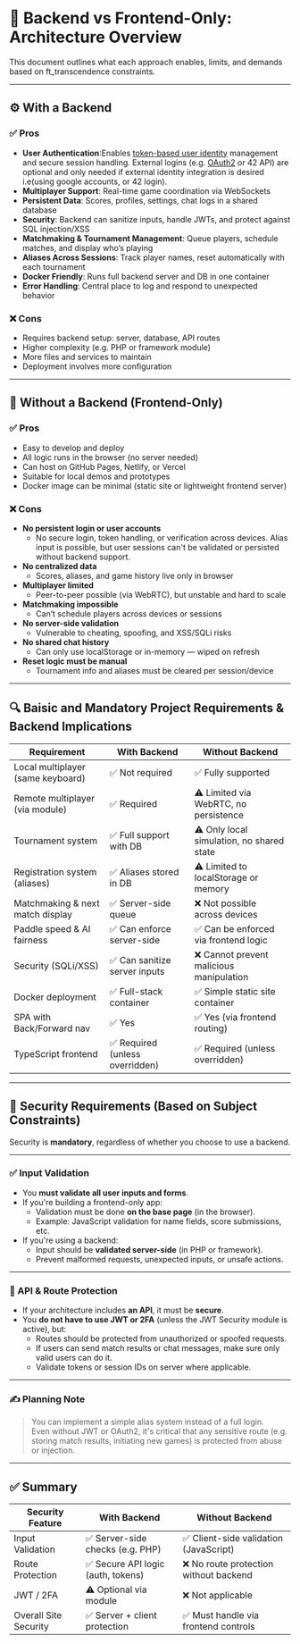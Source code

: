 
# 🧠 Backend vs Frontend-Only: Architecture Overview

This document outlines what each approach enables, limits, and demands based on ft_transcendence constraints.

---

## ⚙️ With a Backend

### ✅ Pros
- **User Authentication**:Enables <a href="Definitions.md#token-based-authentication " title="A method where users are identified using a temporary, secure token (like a string or ID) issued after login.">token-based user identity</a> management and secure session handling. External logins (e.g. <a href="Definitions.md#oauth2" title="Secure login protocol used for verifying external identities.">OAuth2</a> or 42 API) are optional and only needed if external identity integration is desired i.e(using google accounts, or 42 login).
- **Multiplayer Support**: Real-time game coordination via WebSockets
- **Persistent Data**: Scores, profiles, settings, chat logs in a shared database
- **Security**: Backend can sanitize inputs, handle JWTs, and protect against SQL injection/XSS
- **Matchmaking & Tournament Management**: Queue players, schedule matches, and display who’s playing
- **Aliases Across Sessions**: Track player names, reset automatically with each tournament
- **Docker Friendly**: Runs full backend server and DB in one container
- **Error Handling**: Central place to log and respond to unexpected behavior

### ❌ Cons
- Requires backend setup: server, database, API routes
- Higher complexity (e.g. PHP or framework module)
- More files and services to maintain
- Deployment involves more configuration

---

## 🧁 Without a Backend (Frontend-Only)

### ✅ Pros
- Easy to develop and deploy
- All logic runs in the browser (no server needed)
- Can host on GitHub Pages, Netlify, or Vercel
- Suitable for local demos and prototypes
- Docker image can be minimal (static site or lightweight frontend server)

### ❌ Cons
- **No persistent login or user accounts**
  - No secure login, token handling, or verification across devices. Alias input is possible, but user sessions can't be validated or persisted without backend support.
- **No centralized data**
  - Scores, aliases, and game history live only in browser
- **Multiplayer limited**
  - Peer-to-peer possible (via WebRTC), but unstable and hard to scale
- **Matchmaking impossible**
  - Can’t schedule players across devices or sessions
- **No server-side validation**
  - Vulnerable to cheating, spoofing, and XSS/SQLi risks
- **No shared chat history**
  - Can only use localStorage or in-memory — wiped on refresh
- **Reset logic must be manual**
  - Tournament info and aliases must be cleared per session/device

---

## 🔍 Baisic and Mandatory Project Requirements & Backend Implications

| Requirement                         | With Backend                               | Without Backend                                |
|------------------------------------|--------------------------------------------|------------------------------------------------|
| Local multiplayer (same keyboard)  | ✅ Not required                             | ✅ Fully supported                              |
| Remote multiplayer (via module)    | ✅ Required                                 | ⚠️ Limited via WebRTC, no persistence           |
| Tournament system                  | ✅ Full support with DB                     | ⚠️ Only local simulation, no shared state       |
| Registration system (aliases)      | ✅ Aliases stored in DB                     | ⚠️ Limited to localStorage or memory            |
| Matchmaking & next match display   | ✅ Server-side queue                        | ❌ Not possible across devices                  |
| Paddle speed & AI fairness         | ✅ Can enforce server-side                  | ✅ Can be enforced via frontend logic           |
| Security (SQLi/XSS)                | ✅ Can sanitize server inputs               | ❌ Cannot prevent malicious manipulation        |
| Docker deployment                  | ✅ Full-stack container                     | ✅ Simple static site container                 |
| SPA with Back/Forward nav          | ✅ Yes                                      | ✅ Yes (via frontend routing)                   |
| TypeScript frontend                | ✅ Required (unless overridden)             | ✅ Required (unless overridden)                 |

---

## 🔐 Security Requirements (Based on Subject Constraints)

Security is **mandatory**, regardless of whether you choose to use a backend.

---

### ✅ Input Validation
- You **must validate all user inputs and forms**.
- If you're building a frontend-only app:
  - Validation must be done **on the base page** (in the browser).
  - Example: JavaScript validation for name fields, score submissions, etc.
- If you're using a backend:
  - Input should be **validated server-side** (in PHP or framework).
  - Prevent malformed requests, unexpected inputs, or unsafe actions.

---

### 🧠 API & Route Protection
- If your architecture includes **an API**, it must be **secure**.
- You **do not have to use JWT or 2FA** (unless the JWT Security module is active), but:
  - Routes should be protected from unauthorized or spoofed requests.
  - If users can send match results or chat messages, make sure only valid users can do it.
  - Validate tokens or session IDs on server where applicable.

---

### ✍️ Planning Note
> You can implement a simple alias system instead of a full login.  
> Even without JWT or OAuth2, it's critical that any sensitive route (e.g. storing match results, initiating new games) is protected from abuse or injection.

---

## ✅ Summary
| Security Feature        | With Backend       | Without Backend       |
|------------------------|--------------------|------------------------|
| Input Validation        | ✅ Server-side checks (e.g. PHP) | ✅ Client-side validation (JavaScript) |
| Route Protection        | ✅ Secure API logic (auth, tokens) | ❌ No route protection without backend |
| JWT / 2FA               | ⚠️ Optional via module | ❌ Not applicable |
| Overall Site Security   | ✅ Server + client protection | ✅ Must handle via frontend controls |
